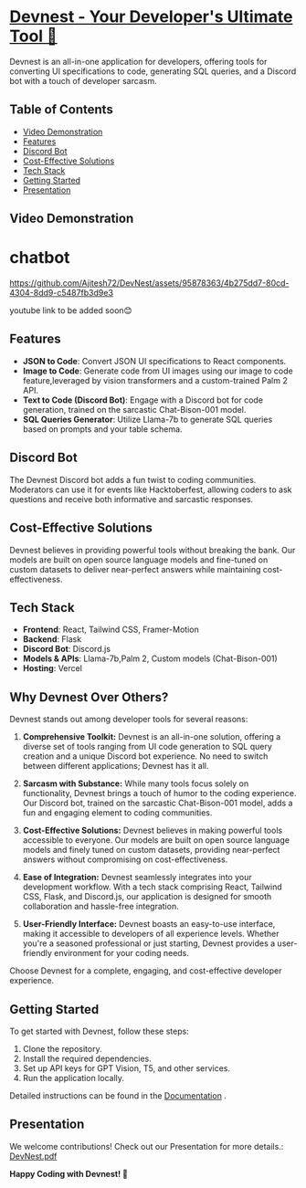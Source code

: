 <a href="[https://your-devnest-app-url/](https://your-devnest-app-url/)">
    <h1>Devnest - Your Developer's Ultimate Tool 🚀</h1>
</a>
<p >
  Devnest is an all-in-one application for developers, offering tools for converting UI specifications to code, generating SQL queries, and a Discord bot with a touch of developer sarcasm.
</p>

## Table of Contents
- [Video Demonstration](#video-demonstration)
- [Features](#features)
- [Discord Bot](#discord-bot)
- [Cost-Effective Solutions](#cost-effective-solutions)
- [Tech Stack](#tech-stack)
- [Getting Started](#getting-started)
- [Presentation](#presentation)

## Video Demonstration

<h1>chatbot</h1>

https://github.com/Ajitesh72/DevNest/assets/95878363/4b275dd7-80cd-4304-8dd9-c5487fb3d9e3




youtube link to be added soon😊

## Features

- **JSON to Code**: Convert JSON UI specifications to React components.
- **Image to Code**: Generate code from UI images using our image to code feature,leveraged by vision transformers and a custom-trained Palm 2 API.
- **Text to Code (Discord Bot)**: Engage with a Discord bot for code generation, trained on the sarcastic Chat-Bison-001 model.
- **SQL Queries Generator**: Utilize Llama-7b to generate SQL queries based on prompts and your table schema.

## Discord Bot

The Devnest Discord bot adds a fun twist to coding communities. Moderators can use it for events like Hacktoberfest, allowing coders to ask questions and receive both informative and sarcastic responses.

## Cost-Effective Solutions

Devnest believes in providing powerful tools without breaking the bank. Our models are built on open source language models and fine-tuned on custom datasets to deliver near-perfect answers while maintaining cost-effectiveness.

## Tech Stack

- **Frontend**: React, Tailwind CSS, Framer-Motion
- **Backend**: Flask
- **Discord Bot**: Discord.js
- **Models & APIs**: Llama-7b,Palm 2, Custom models (Chat-Bison-001)
- **Hosting**: Vercel

## Why Devnest Over Others?

Devnest stands out among developer tools for several reasons:

1. **Comprehensive Toolkit:** Devnest is an all-in-one solution, offering a diverse set of tools ranging from UI code generation to SQL query creation and a unique Discord bot experience. No need to switch between different applications; Devnest has it all.

2. **Sarcasm with Substance:** While many tools focus solely on functionality, Devnest brings a touch of humor to the coding experience. Our Discord bot, trained on the sarcastic Chat-Bison-001 model, adds a fun and engaging element to coding communities.

3. **Cost-Effective Solutions:** Devnest believes in making powerful tools accessible to everyone. Our models are built on open source language models and finely tuned on custom datasets, providing near-perfect answers without compromising on cost-effectiveness.

4. **Ease of Integration:** Devnest seamlessly integrates into your development workflow. With a tech stack comprising React, Tailwind CSS, Flask, and Discord.js, our application is designed for smooth collaboration and hassle-free integration.


5. **User-Friendly Interface:** Devnest boasts an easy-to-use interface, making it accessible to developers of all experience levels. Whether you're a seasoned professional or just starting, Devnest provides a user-friendly environment for your coding needs.

Choose Devnest for a complete, engaging, and cost-effective developer experience.



## Getting Started

To get started with Devnest, follow these steps:

1. Clone the repository.
2. Install the required dependencies.
3. Set up API keys for GPT Vision, T5, and other services.
4. Run the application locally.

Detailed instructions can be found in the [Documentation](https://docs.google.com/document/d/1jBicGpcdRuSIJ7GCv7VOrtiyg1GZOXH8wNsUJRnhEiA/edit?usp=sharing) .

## Presentation

We welcome contributions! Check out our Presentation for more details.: 
[DevNest.pdf](https://github.com/Ajitesh72/DevNest/files/13415432/DevNest.pdf)


**Happy Coding with Devnest! 🚀**
